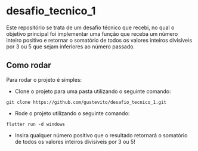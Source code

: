 # desafio_tecnico_1

Este repositório se trata de um desafio técnico que recebi, no qual o objetivo principal foi implementar uma função que receba um número inteiro positivo e retornar o somatório de todos os valores inteiros divisíveis por 3 ou 5 que sejam inferiores ao número passado.

## Como rodar

Para rodar o projeto é simples:
- Clone o projeto para uma pasta utilizando o seguinte comando:
```
git clone https://github.com/gustevito/desafio_tecnico_1.git
```
- Rode o projeto utilizando o seguinte comando:
```
flutter run -d windows
```
- Insira qualquer número positivo que o resultado retornará o somatório de todos os valores inteiros divisíveis por 3 ou 5!
